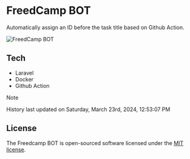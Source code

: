 # FreedCamp BOT

Automatically assign an ID before the task title based on Github Action.

![FreedCamp BOT](https://repository-images.githubusercontent.com/737932867/7d34798b-2680-471c-b089-a78a718d3d6a)

## Tech

- Laravel
- Docker
- Github Action

> [!NOTE]  
> History last updated on Saturday, March 23rd, 2024, 12:53:07 PM

## License

The Freedcamp BOT is open-sourced software licensed under the [MIT license](https://opensource.org/licenses/MIT).

